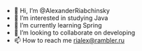 - 👋 Hi, I’m @AlexanderRiabchinsky
- 👀 I’m interested in studying Java
- 🌱 I’m currently learning Spring
- 💞️ I’m looking to collaborate on developing
- 📫 How to reach me rialex@rambler.ru

<!---
AlexanderRiabchinsky/AlexanderRiabchinsky is a ✨ special ✨ repository because its `README.md` (this file) appears on your GitHub profile.
You can click the Preview link to take a look at your changes.
--->
